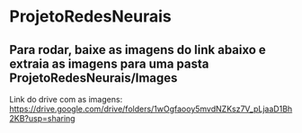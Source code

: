 # ProjetoRedesNeurais

## Para rodar, baixe as imagens do link abaixo e extraia as imagens para uma pasta ProjetoRedesNeurais/Images
Link do drive com as imagens: https://drive.google.com/drive/folders/1wOgfaooy5mvdNZKsz7V_pLjaaD1Bh2KB?usp=sharing
